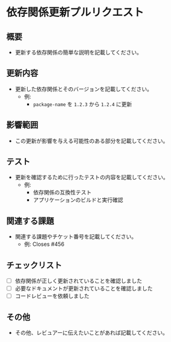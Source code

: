 # 依存関係更新プルリクエスト

## 概要
- 更新する依存関係の簡単な説明を記載してください。

## 更新内容
- 更新した依存関係とそのバージョンを記載してください。
  - 例: 
    - `package-name` を `1.2.3` から `1.2.4` に更新

## 影響範囲
- この更新が影響を与える可能性のある部分を記載してください。

## テスト
- 更新を確認するために行ったテストの内容を記載してください。
  - 例: 
    - 依存関係の互換性テスト
    - アプリケーションのビルドと実行確認

## 関連する課題
- 関連する課題やチケット番号を記載してください。
  - 例: Closes #456

## チェックリスト
- [ ] 依存関係が正しく更新されていることを確認しました
- [ ] 必要なドキュメントが更新されていることを確認しました
- [ ] コードレビューを依頼しました

## その他
- その他、レビュアーに伝えたいことがあれば記載してください。
